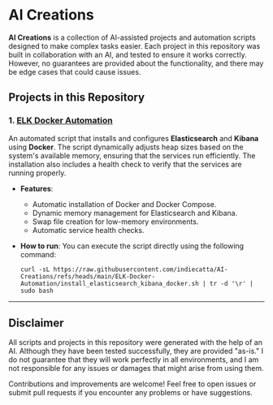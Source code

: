 # AI Creations

**AI Creations** is a collection of AI-assisted projects and automation scripts designed to make complex tasks easier. Each project in this repository was built in collaboration with an AI, and tested to ensure it works correctly. However, no guarantees are provided about the functionality, and there may be edge cases that could cause issues.

## Projects in this Repository

### 1. [ELK Docker Automation](./ELK-Docker-Automation/README.md)
An automated script that installs and configures **Elasticsearch** and **Kibana** using **Docker**. The script dynamically adjusts heap sizes based on the system's available memory, ensuring that the services run efficiently. The installation also includes a health check to verify that the services are running properly.

- **Features**:
  - Automatic installation of Docker and Docker Compose.
  - Dynamic memory management for Elasticsearch and Kibana.
  - Swap file creation for low-memory environments.
  - Automatic service health checks.

- **How to run**: You can execute the script directly using the following command:
  
  ```
  curl -sL https://raw.githubusercontent.com/indiecatta/AI-Creations/refs/heads/main/ELK-Docker-Automation/install_elasticsearch_kibana_docker.sh | tr -d '\r' | sudo bash
  ```

---

## Disclaimer

All scripts and projects in this repository were generated with the help of an AI. Although they have been tested successfully, they are provided "as-is." I do not guarantee that they will work perfectly in all environments, and I am not responsible for any issues or damages that might arise from using them.

Contributions and improvements are welcome! Feel free to open issues or submit pull requests if you encounter any problems or have suggestions.

